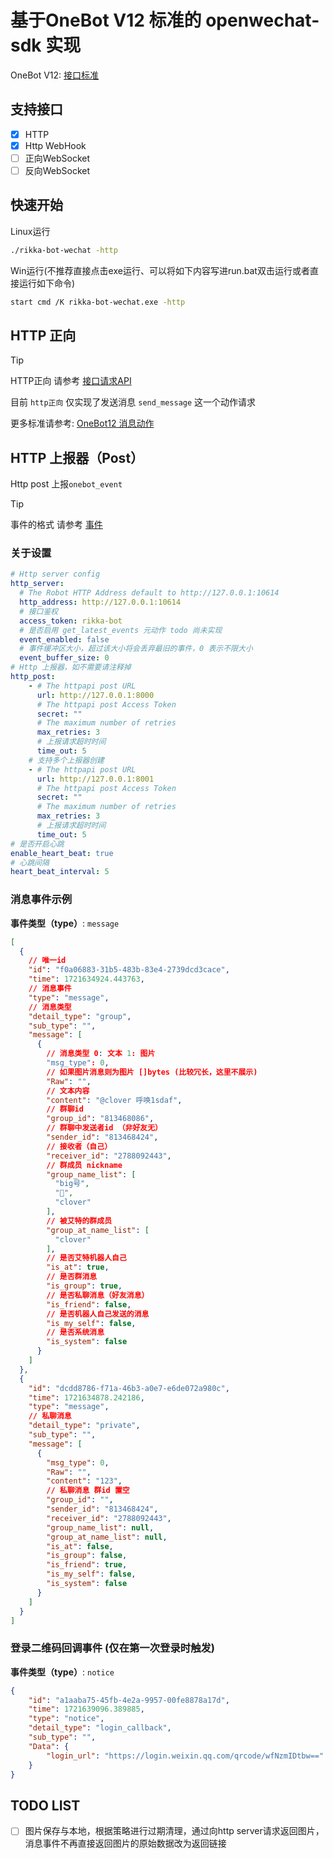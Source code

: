# 基于OneBot V12 标准的 openwechat-sdk 实现

OneBot V12: [接口标准](https://12.onebot.dev/)

## 支持接口

- [x] HTTP
- [x] Http WebHook
- [ ] 正向WebSocket
- [ ] 反向WebSocket

## 快速开始

Linux运行
```bash
./rikka-bot-wechat -http
```

Win运行(不推荐直接点击exe运行、可以将如下内容写进run.bat双击运行或者直接运行如下命令)
```bash
start cmd /K rikka-bot-wechat.exe -http
```

## HTTP 正向

> [!TIP]
> HTTP正向 请参考  [接口请求API](https://apifox.com/apidoc/shared-a79a48e7-1352-483b-b9fc-3268bf88ae0d)

目前 `http正向` 仅实现了发送消息 `send_message` 这一个动作请求

更多标准请参考: [OneBot12 消息动作](https://12.onebot.dev/interface/message/actions/#:~:text=%E6%B6%88%E6%81%AF%E5%8A%A8%E4%BD%9C-,send_message%20%E5%8F%91%E9%80%81%E6%B6%88%E6%81%AF,-%E5%85%B3%E4%BA%8E%E6%89%A9%E5%B1%95%E6%AD%A4)


## HTTP 上报器（Post）

Http post 上报`onebot_event`

> [!TIP]
> 事件的格式 请参考  [事件](https://12.onebot.dev/connect/data-protocol/event/)

### 关于设置

```yaml
# Http server config
http_server:
  # The Robot HTTP Address default to http://127.0.0.1:10614
  http_address: http://127.0.0.1:10614
  # 接口鉴权
  access_token: rikka-bot
  # 是否启用 get_latest_events 元动作 todo 尚未实现
  event_enabled: false
  # 事件缓冲区大小，超过该大小将会丢弃最旧的事件，0 表示不限大小
  event_buffer_size: 0
# Http 上报器，如不需要请注释掉
http_post:
    - # The httpapi post URL
      url: http://127.0.0.1:8000
      # The httpapi post Access Token
      secret: ""
      # The maximum number of retries
      max_retries: 3
      # 上报请求超时时间
      time_out: 5
    # 支持多个上报器创建
    - # The httpapi post URL
      url: http://127.0.0.1:8001
      # The httpapi post Access Token
      secret: ""
      # The maximum number of retries
      max_retries: 3
      # 上报请求超时时间
      time_out: 5
# 是否开启心跳
enable_heart_beat: true
# 心跳间隔
heart_beat_interval: 5
```


### 消息事件示例

**事件类型（type）**: `message`

```json
[
  {
    // 唯一id
    "id": "f0a06883-31b5-483b-83e4-2739dcd3cace",
    "time": 1721634924.443763,
    // 消息事件
    "type": "message",
    // 消息类型
    "detail_type": "group",
    "sub_type": "",
    "message": [
      {
        // 消息类型 0: 文本 1: 图片
        "msg_type": 0, 
        // 如果图片消息则为图片 []bytes (比较冗长，这里不展示)
        "Raw": "",
        // 文本内容
        "content": "@clover 呼唤1sdaf",
        // 群聊id
        "group_id": "813468086",
        // 群聊中发送者id （非好友无）
        "sender_id": "813468424",
        // 接收者（自己）
        "receiver_id": "2788092443",
        // 群成员 nickname
        "group_name_list": [
          "big号",
          "🗻",
          "clover"
        ],
        // 被艾特的群成员
        "group_at_name_list": [
          "clover"
        ],
        // 是否艾特机器人自己
        "is_at": true,
        // 是否群消息
        "is_group": true,
        // 是否私聊消息（好友消息） 
        "is_friend": false,
        // 是否机器人自己发送的消息
        "is_my_self": false,
        // 是否系统消息
        "is_system": false
      }
    ]
  },
  {
    "id": "dcdd8786-f71a-46b3-a0e7-e6de072a980c",
    "time": 1721634878.242186,
    "type": "message",
    // 私聊消息
    "detail_type": "private",
    "sub_type": "",
    "message": [
      {
        "msg_type": 0,
        "Raw": "",
        "content": "123",
        // 私聊消息 群id 置空
        "group_id": "",
        "sender_id": "813468424",
        "receiver_id": "2788092443",
        "group_name_list": null,
        "group_at_name_list": null,
        "is_at": false,
        "is_group": false,
        "is_friend": true,
        "is_my_self": false,
        "is_system": false
      }
    ]
  }
]
```

### 登录二维码回调事件 (仅在第一次登录时触发)

**事件类型（type）**: `notice`

```json
{
    "id": "a1aaba75-45fb-4e2a-9957-00fe8878a17d",
    "time": 1721639096.389885,
    "type": "notice",
    "detail_type": "login_callback",
    "sub_type": "",
    "Data": {
        "login_url": "https://login.weixin.qq.com/qrcode/wfNzmIDtbw=="
    }
}
```

## TODO LIST

- [ ] 图片保存与本地，根据策略进行过期清理，通过向http server请求返回图片，消息事件不再直接返回图片的原始数据改为返回链接
